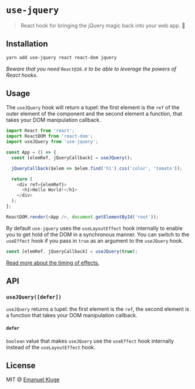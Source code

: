# `use-jquery`

> React hook for bringing the jQuery magic back into your web app. 🤠

## Installation

```sh
yarn add use-jquery react react-dom jquery
```

_Beware that you need `React@16.8` to be able to leverage the powers of React hooks._

## Usage

The `useJQuery` hook will return a tupel: the first element is the `ref` of the outer element of the
component and the second element a function, that takes your DOM manipulation callback.

```javascript
import React from 'react';
import ReactDOM from 'react-dom';
import useJQuery from 'use-jquery';

const App = () => {
  const [elemRef, jQueryCallback] = useJQuery();

  jQueryCallback($elem => $elem.find('h1').css('color', 'tomato'));

  return (
    <div ref={elemRef}>
      <h1>Hello World!</h1>
    </div>
  );
};

ReactDOM.render(<App />, document.getElementById('root'));
```

By default `use-jquery` uses the `useLayoutEffect` hook internally to enable you to get hold of the
DOM in a synchronous manner. You can switch to the `useEffect` hook if you pass in `true` as an
argument to the `useJQuery` hook.

```javascript
const [elemRef, jQueryCallback] = useJQuery(true);
```

[Read more about the timing of effects.](https://reactjs.org/docs/hooks-reference.html#timing-of-effects)

## API

### `useJQuery([defer])`

`useJQuery` returns a tupel: the first element is the `ref`, the second element is a function that
takes your DOM manipulation callback.

#### `defer`

`boolean` value that makes `useJQuery` use the `useEffect` hook internally instead of the `useLayoutEffect` hook.

## License

MIT @ [Emanuel Kluge](https://mastodon.social/@herschel_r)
